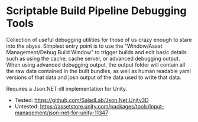 # Scriptable Build Pipeline Debugging Tools
Collection of useful debugging utilities for those of us crazy enough to stare into the abyss.
Simplest entry point is to use the "Window/Asset Management/Debug Build Window" to trigger builds and edit basic details such as using the cache, cache server, or advanced debugging output. When using advanced debugging output, the output folder will contain all the raw data contained in the built bundles, as well as human readable yaml versions of that data and josn output of the data used to write that data.

Requires a Json.NET dll implementation for Unity.
* Tested: https://github.com/SaladLab/Json.Net.Unity3D
* Untested: https://assetstore.unity.com/packages/tools/input-management/json-net-for-unity-11347

